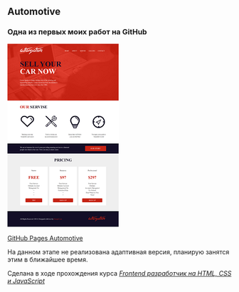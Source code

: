 ## Automotive 
### Одна из первых моих работ  на GitHub  
   
![screenshot](README/Automotive.png)

 [GitHub Pages Automotive](https://vsamura.github.io/Automotive/)

На данном этапе не реализована адаптивная версия, планирую занятся этим в ближайшее время.

Сделана в ходе прохождения курса [*Frontend разработчик на HTML, CSS и JavaScript*](https://stepik.org/course/113402)  
